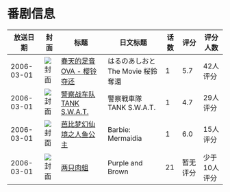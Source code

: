 # 番剧信息

|放送日期|封面|标题|日文标题|话数|评分|评分人数|
|---|---|---|---|---|---|---|
|2006-03-01|![封面](https://lain.bgm.tv/pic/cover/c/96/b2/4180_Y5JHe.jpg)|[春天的足音 OVA - 樱铃夺还](https://bangumi.tv/subject/4180)|はるのあしおと The Movie 桜鈴奪還|1|5.7|42人评分|
|2006-03-01|![封面](https://lain.bgm.tv/pic/cover/c/06/c1/35798_g9kRt.jpg)|[警察战车队 TANK S.W.A.T.](https://bangumi.tv/subject/35798)|警察戦車隊 TANK S.W.A.T.|1|4.7|29人评分|
|2006-03-01|![封面](https://lain.bgm.tv/pic/cover/c/20/e7/116167_L77Aa.jpg)|[芭比梦幻仙境之人鱼公主](https://bangumi.tv/subject/116167)|Barbie: Mermaidia|1|6.0|15人评分|
|2006-03-01|![封面](https://lain.bgm.tv/pic/cover/c/78/5c/137220_K6eQ7.jpg)|[两只肉蛆](https://bangumi.tv/subject/137220)|Purple and Brown|21|暂无评分|少于10人评分|
